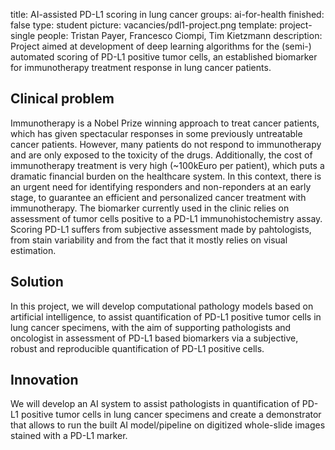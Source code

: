 title: AI-assisted PD-L1 scoring in lung cancer
groups: ai-for-health 
finished: false
type: student
picture: vacancies/pdl1-project.png
template: project-single
people: Tristan Payer, Francesco Ciompi, Tim Kietzmann
description: Project aimed at development of deep learning algorithms for the (semi-) automated scoring of PD-L1 positive tumor cells, an established biomarker for immunotherapy treatment response in lung cancer patients.


## Clinical problem
Immunotherapy is a Nobel Prize winning approach to treat cancer patients, which has given spectacular responses in some previously untreatable cancer patients. However, many patients do not respond to immunotherapy and are only exposed to the toxicity of the drugs. Additionally, the cost of immunotherapy treatment is very high (~100kEuro per patient), which puts a dramatic financial burden on the healthcare system.
In this context, there is an urgent need for identifying responders and non-reponders at an early stage, to guarantee an efficient and personalized cancer treatment with immunotherapy.
The biomarker currently used in the clinic relies on assessment of tumor cells positive to a PD-L1 immunohistochemistry assay.
Scoring PD-L1 suffers from subjective assessment made by pahtologists, from stain variability and from the fact that it mostly relies on visual estimation.

## Solution
In this project, we will develop computational pathology models based on artificial intelligence, to assist quantification of PD-L1 positive tumor cells in lung cancer specimens, with the aim of supporting pathologists and oncologist in assessment of PD-L1 based biomarkers via a subjective, robust and reproducible quantification of PD-L1 positive cells.

## Innovation
We will develop an AI system to assist pathologists in quantification of PD-L1 positive tumor cells in lung cancer specimens and create a demonstrator that allows to run the built AI model/pipeline on digitized whole-slide images stained with a PD-L1 marker.

